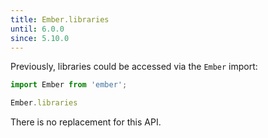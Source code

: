 ```yaml
---
title: Ember.libraries
until: 6.0.0
since: 5.10.0
---
```



Previously, libraries could be accessed via the `Ember` import:
```js
import Ember from 'ember';

Ember.libraries

```

There is no replacement for this API.
